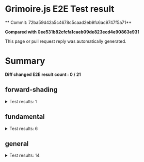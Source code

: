 # Grimoire.js E2E Test result

** Commit: 72ba59d42a5c4678c5caad2eb9fc6ac9747f5a71**

**Compared with 0ee531b82cfcfa1caeb09de823ecd4e90863e931**

This page or pull request reply was automatically generated.

# Summary

**Diff changed E2E result count : 0 / 21**



## forward-shading

<details>
    <summary>Test results: 1</summary>

### 0:forward-shading/pbr-rougness-metallic\[NOT TESTED BEFORE\]

* load: 2391
* waitFor: 




<img src="https://153-108731811-gh.circle-artifacts.com/0/tmp/circle-artifacts.ACrqRBt/current/forward-shadingpbr-rougness-metallic.png"/>




<a href="http://jsrun.it/kyasbal/gCfn3#gltf&#x3D;staging-72ba59d42a5c4678c5caad2eb9fc6ac9747f5a71">OPEN</a>



<details>
    <summary>Logs</summary>

```
log:%cGrimoire.js v0.21.1
plugins:

  1 : grimoirejs-math@1.15.1
  2 : grimoirejs-fundamental@0.32.2
  3 : grimoirejs-forward-shading@1.10.1

To suppress this message,please inject a line &quot;gr.debug &#x3D; false;&quot; on the initializing timing. color:#44F;font-weight:bold;
```

</details>

<details>
    <summary>Meta</summary>


|Key|Value|
|:-:|:-:|
|config|[object Object]|
|loadTime|2391|
|logs|[object Object]|
|diffTestResult|true|
|url|http://jsrun.it/kyasbal/gCfn3#gltf&#x3D;staging-72ba59d42a5c4678c5caad2eb9fc6ac9747f5a71|


</details>

<details>
    <summary>Config</summary>


|Key|Value|
|:-:|:-:|
|url|http://jsrun.it/kyasbal/gCfn3|
|timeout|100000|
|waitFor||
|width|640|
|height|480|
|threshold|3%|
|shift|2|
|group|forward-shading|
|name|pbr-rougness-metallic|


</details>


---

 

</details>


## fundamental

<details>
    <summary>Test results: 6</summary>

### 0:fundamental/texture-direction\[NOT TESTED BEFORE\]

* load: 2823
* waitFor: 




<img src="https://153-108731811-gh.circle-artifacts.com/1/tmp/circle-artifacts.WJaFsgl/current/fundamentaltexture-direction.png"/>




<a href="https://codepen.io/kyasbal-1994/debug/gXMBJV#gltf&#x3D;staging-72ba59d42a5c4678c5caad2eb9fc6ac9747f5a71">OPEN</a>



<details>
    <summary>Logs</summary>

```
log:%cGrimoire.js v0.21.1
plugins:

  1 : grimoirejs-math@1.15.1
  2 : grimoirejs-fundamental@0.32.2

To suppress this message,please inject a line &quot;gr.debug &#x3D; false;&quot; on the initializing timing. color:#44F;font-weight:bold;
```

</details>

<details>
    <summary>Meta</summary>


|Key|Value|
|:-:|:-:|
|config|[object Object]|
|loadTime|2823|
|logs|[object Object]|
|diffTestResult|true|
|url|https://codepen.io/kyasbal-1994/debug/gXMBJV#gltf&#x3D;staging-72ba59d42a5c4678c5caad2eb9fc6ac9747f5a71|


</details>

<details>
    <summary>Config</summary>


|Key|Value|
|:-:|:-:|
|url|https://codepen.io/kyasbal-1994/debug/gXMBJV|
|timeout|100000|
|waitFor||
|width|640|
|height|480|
|threshold|3%|
|shift|2|
|group|fundamental|
|name|texture-direction|


</details>


---


### 1:fundamental/uv\[NOT TESTED BEFORE\]

* load: 2147
* waitFor: 




<img src="https://153-108731811-gh.circle-artifacts.com/2/tmp/circle-artifacts.ZE0yoOP/current/fundamentaluv.png"/>




<a href="https://codepen.io/kyasbal-1994/debug/vWXLLK#gltf&#x3D;staging-72ba59d42a5c4678c5caad2eb9fc6ac9747f5a71">OPEN</a>



<details>
    <summary>Logs</summary>

```
log:%cGrimoire.js v0.21.1
plugins:

  1 : grimoirejs-math@1.15.1
  2 : grimoirejs-fundamental@0.32.2

To suppress this message,please inject a line &quot;gr.debug &#x3D; false;&quot; on the initializing timing. color:#44F;font-weight:bold;
```

</details>

<details>
    <summary>Meta</summary>


|Key|Value|
|:-:|:-:|
|config|[object Object]|
|loadTime|2147|
|logs|[object Object]|
|diffTestResult|true|
|url|https://codepen.io/kyasbal-1994/debug/vWXLLK#gltf&#x3D;staging-72ba59d42a5c4678c5caad2eb9fc6ac9747f5a71|


</details>

<details>
    <summary>Config</summary>


|Key|Value|
|:-:|:-:|
|url|https://codepen.io/kyasbal-1994/debug/vWXLLK|
|timeout|100000|
|waitFor||
|width|640|
|height|480|
|threshold|3%|
|shift|2|
|group|fundamental|
|name|uv|


</details>


---


### 2:fundamental/normal\[NOT TESTED BEFORE\]

* load: 1523
* waitFor: 




<img src="https://153-108731811-gh.circle-artifacts.com/3/tmp/circle-artifacts.1sZtY9H/current/fundamentalnormal.png"/>




<a href="https://codepen.io/kyasbal-1994/debug/RjGroo#gltf&#x3D;staging-72ba59d42a5c4678c5caad2eb9fc6ac9747f5a71">OPEN</a>



<details>
    <summary>Logs</summary>

```
log:%cGrimoire.js v0.21.1
plugins:

  1 : grimoirejs-math@1.15.1
  2 : grimoirejs-fundamental@0.32.1

To suppress this message,please inject a line &quot;gr.debug &#x3D; false;&quot; on the initializing timing. color:#44F;font-weight:bold;
```

</details>

<details>
    <summary>Meta</summary>


|Key|Value|
|:-:|:-:|
|config|[object Object]|
|loadTime|1523|
|logs|[object Object]|
|diffTestResult|true|
|url|https://codepen.io/kyasbal-1994/debug/RjGroo#gltf&#x3D;staging-72ba59d42a5c4678c5caad2eb9fc6ac9747f5a71|


</details>

<details>
    <summary>Config</summary>


|Key|Value|
|:-:|:-:|
|url|https://codepen.io/kyasbal-1994/debug/RjGroo|
|timeout|100000|
|waitFor||
|width|640|
|height|480|
|threshold|3%|
|shift|2|
|group|fundamental|
|name|normal|


</details>


---


### 3:fundamental/canvasFollowRelative\[NOT TESTED BEFORE\]

* load: 1714
* waitFor: 




<img src="https://153-108731811-gh.circle-artifacts.com/0/tmp/circle-artifacts.ACrqRBt/current/fundamentalcanvasFollowRelative.png"/>




<a href="https://codepen.io/kyasbal-1994/debug/bf323f6b9725ceb75f0865d6dddd68b9#gltf&#x3D;staging-72ba59d42a5c4678c5caad2eb9fc6ac9747f5a71">OPEN</a>



<details>
    <summary>Logs</summary>

```
log:%cGrimoire.js v0.21.1
plugins:

  1 : grimoirejs-math@1.15.1
  2 : grimoirejs-fundamental@0.32.2

To suppress this message,please inject a line &quot;gr.debug &#x3D; false;&quot; on the initializing timing. color:#44F;font-weight:bold;
```

</details>

<details>
    <summary>Meta</summary>


|Key|Value|
|:-:|:-:|
|config|[object Object]|
|loadTime|1714|
|logs|[object Object]|
|diffTestResult|true|
|url|https://codepen.io/kyasbal-1994/debug/bf323f6b9725ceb75f0865d6dddd68b9#gltf&#x3D;staging-72ba59d42a5c4678c5caad2eb9fc6ac9747f5a71|


</details>

<details>
    <summary>Config</summary>


|Key|Value|
|:-:|:-:|
|url|https://codepen.io/kyasbal-1994/debug/bf323f6b9725ceb75f0865d6dddd68b9|
|timeout|100000|
|waitFor||
|width|640|
|height|480|
|threshold|3%|
|shift|2|
|group|fundamental|
|name|canvasFollowRelative|


</details>


---


### 4:fundamental/canvasConsiderBorder\[NOT TESTED BEFORE\]

* load: 1305
* waitFor: 




<img src="https://153-108731811-gh.circle-artifacts.com/1/tmp/circle-artifacts.WJaFsgl/current/fundamentalcanvasConsiderBorder.png"/>




<a href="https://codepen.io/kyasbal-1994/debug/d448653295e3678bdbbc626bf9192f79#gltf&#x3D;staging-72ba59d42a5c4678c5caad2eb9fc6ac9747f5a71">OPEN</a>



<details>
    <summary>Logs</summary>

```
log:%cGrimoire.js v0.21.1
plugins:

  1 : grimoirejs-math@1.15.1
  2 : grimoirejs-fundamental@0.32.2

To suppress this message,please inject a line &quot;gr.debug &#x3D; false;&quot; on the initializing timing. color:#44F;font-weight:bold;
```

</details>

<details>
    <summary>Meta</summary>


|Key|Value|
|:-:|:-:|
|config|[object Object]|
|loadTime|1305|
|logs|[object Object]|
|diffTestResult|true|
|url|https://codepen.io/kyasbal-1994/debug/d448653295e3678bdbbc626bf9192f79#gltf&#x3D;staging-72ba59d42a5c4678c5caad2eb9fc6ac9747f5a71|


</details>

<details>
    <summary>Config</summary>


|Key|Value|
|:-:|:-:|
|url|https://codepen.io/kyasbal-1994/debug/d448653295e3678bdbbc626bf9192f79|
|timeout|100000|
|waitFor||
|width|640|
|height|480|
|threshold|3%|
|shift|2|
|group|fundamental|
|name|canvasConsiderBorder|


</details>


---


### 5:fundamental/dynamicParentSizeChange\[NOT TESTED BEFORE\]

* load: 1056
* waitFor: 




<img src="https://153-108731811-gh.circle-artifacts.com/2/tmp/circle-artifacts.ZE0yoOP/current/fundamentaldynamicParentSizeChange.png"/>




<a href="https://codepen.io/kyasbal-1994/debug/074bef092e7a50ed3e33fe7c75c923e6#gltf&#x3D;staging-72ba59d42a5c4678c5caad2eb9fc6ac9747f5a71">OPEN</a>



<details>
    <summary>Logs</summary>

```
log:%cGrimoire.js v0.21.1
plugins:

  1 : grimoirejs-math@1.15.1
  2 : grimoirejs-fundamental@0.32.2

To suppress this message,please inject a line &quot;gr.debug &#x3D; false;&quot; on the initializing timing. color:#44F;font-weight:bold;
```

</details>

<details>
    <summary>Meta</summary>


|Key|Value|
|:-:|:-:|
|config|[object Object]|
|loadTime|1056|
|logs|[object Object]|
|diffTestResult|true|
|url|https://codepen.io/kyasbal-1994/debug/074bef092e7a50ed3e33fe7c75c923e6#gltf&#x3D;staging-72ba59d42a5c4678c5caad2eb9fc6ac9747f5a71|


</details>

<details>
    <summary>Config</summary>


|Key|Value|
|:-:|:-:|
|url|https://codepen.io/kyasbal-1994/debug/074bef092e7a50ed3e33fe7c75c923e6|
|timeout|100000|
|waitFor||
|width|640|
|height|480|
|threshold|3%|
|shift|2|
|group|fundamental|
|name|dynamicParentSizeChange|


</details>


---

 

</details>


## general

<details>
    <summary>Test results: 14</summary>

### 0:general/earth\[NOT TESTED BEFORE\]

* load: 2034
* waitFor: 




<img src="https://153-108731811-gh.circle-artifacts.com/3/tmp/circle-artifacts.1sZtY9H/current/generalearth.png"/>




<a href="http://jsrun.it/cx20/89C8#gltf&#x3D;staging-72ba59d42a5c4678c5caad2eb9fc6ac9747f5a71">OPEN</a>



<details>
    <summary>Logs</summary>

```
log:%cGrimoire.js v0.20.1
plugins:

  1 : grimoirejs-math@1.15.1
  2 : grimoirejs-fundamental@0.30.4
  3 : grimoirejs-preset-basic@1.11.15
  4 : grimoirejs-forward-shading@1.10.1

To suppress this message,please inject a line &quot;gr.debug &#x3D; false;&quot; on the initializing timing. color:#44F;font-weight:bold;
```

</details>

<details>
    <summary>Meta</summary>


|Key|Value|
|:-:|:-:|
|config|[object Object]|
|loadTime|2034|
|logs|[object Object]|
|diffTestResult|true|
|url|http://jsrun.it/cx20/89C8#gltf&#x3D;staging-72ba59d42a5c4678c5caad2eb9fc6ac9747f5a71|


</details>

<details>
    <summary>Config</summary>


|Key|Value|
|:-:|:-:|
|url|http://jsrun.it/cx20/89C8|
|timeout|100000|
|waitFor||
|width|640|
|height|480|
|threshold|3%|
|shift|2|
|group|general|
|name|earth|


</details>


---


### 1:general/gltf\[NOT TESTED BEFORE\]

* load: 764
* waitFor: 




<img src="https://153-108731811-gh.circle-artifacts.com/0/tmp/circle-artifacts.ACrqRBt/current/generalgltf.png"/>




<a href="http://jsrun.it/cx20/6ojC#gltf&#x3D;staging-72ba59d42a5c4678c5caad2eb9fc6ac9747f5a71">OPEN</a>



<details>
    <summary>Logs</summary>

```
log:%cGrimoire.js v0.20.0
plugins:

  1 : grimoirejs-math@1.14.6
  2 : grimoirejs-fundamental@0.28.2
  3 : grimoirejs-preset-basic@1.11.3
  4 : grimoirejs-animation@1.2.0
  5 : grimoirejs-forward-shading@1.7.3
  6 : grimoirejs-gltf@2.2.1

To suppress this message,please inject a line &quot;gr.debug &#x3D; false;&quot; on the initializing timing. color:#44F;font-weight:bold;
```

</details>

<details>
    <summary>Meta</summary>


|Key|Value|
|:-:|:-:|
|config|[object Object]|
|loadTime|764|
|logs|[object Object]|
|diffTestResult|true|
|url|http://jsrun.it/cx20/6ojC#gltf&#x3D;staging-72ba59d42a5c4678c5caad2eb9fc6ac9747f5a71|


</details>

<details>
    <summary>Config</summary>


|Key|Value|
|:-:|:-:|
|url|http://jsrun.it/cx20/6ojC|
|timeout|100000|
|waitFor||
|width|640|
|height|480|
|threshold|3%|
|shift|2|
|group|general|
|name|gltf|


</details>


---


### 2:general/posteffect\[NOT TESTED BEFORE\]

* load: 1884
* waitFor: 




<img src="https://153-108731811-gh.circle-artifacts.com/1/tmp/circle-artifacts.WJaFsgl/current/generalposteffect.png"/>




<a href="http://jsrun.it/cx20/snhP#gltf&#x3D;staging-72ba59d42a5c4678c5caad2eb9fc6ac9747f5a71">OPEN</a>



<details>
    <summary>Logs</summary>

```
log:%cGrimoire.js v0.19.5
plugins:

  1 : grimoirejs-math@1.14.3
  2 : grimoirejs-fundamental@0.28.2
  3 : grimoirejs-preset-basic@1.11.0

To suppress this message,please inject a line &quot;gr.debug &#x3D; false;&quot; on the initializing timing. color:#44F;font-weight:bold;
```

</details>

<details>
    <summary>Meta</summary>


|Key|Value|
|:-:|:-:|
|config|[object Object]|
|loadTime|1884|
|logs|[object Object]|
|diffTestResult|true|
|url|http://jsrun.it/cx20/snhP#gltf&#x3D;staging-72ba59d42a5c4678c5caad2eb9fc6ac9747f5a71|


</details>

<details>
    <summary>Config</summary>


|Key|Value|
|:-:|:-:|
|url|http://jsrun.it/cx20/snhP|
|timeout|100000|
|waitFor||
|width|640|
|height|480|
|threshold|3%|
|shift|2|
|group|general|
|name|posteffect|


</details>


---


### 3:general/primitives\[NOT TESTED BEFORE\]

* load: 1847
* waitFor: 




<img src="https://153-108731811-gh.circle-artifacts.com/2/tmp/circle-artifacts.ZE0yoOP/current/generalprimitives.png"/>




<a href="http://jsrun.it/cx20/WWUy#gltf&#x3D;staging-72ba59d42a5c4678c5caad2eb9fc6ac9747f5a71">OPEN</a>



<details>
    <summary>Logs</summary>

```
log:%cGrimoire.js v0.20.0
plugins:

  1 : grimoirejs-math@1.14.7
  2 : grimoirejs-fundamental@0.29.2
  3 : grimoirejs-preset-basic@1.11.5

To suppress this message,please inject a line &quot;gr.debug &#x3D; false;&quot; on the initializing timing. color:#44F;font-weight:bold;
```

</details>

<details>
    <summary>Meta</summary>


|Key|Value|
|:-:|:-:|
|config|[object Object]|
|loadTime|1847|
|logs|[object Object]|
|diffTestResult|true|
|url|http://jsrun.it/cx20/WWUy#gltf&#x3D;staging-72ba59d42a5c4678c5caad2eb9fc6ac9747f5a71|


</details>

<details>
    <summary>Config</summary>


|Key|Value|
|:-:|:-:|
|url|http://jsrun.it/cx20/WWUy|
|timeout|100000|
|waitFor||
|width|640|
|height|480|
|threshold|3%|
|shift|2|
|group|general|
|name|primitives|


</details>


---


### 4:general/quaternion\[NOT TESTED BEFORE\]

* load: 1148
* waitFor: 




<img src="https://153-108731811-gh.circle-artifacts.com/3/tmp/circle-artifacts.1sZtY9H/current/generalquaternion.png"/>




<a href="http://jsrun.it/cx20/29IU#gltf&#x3D;staging-72ba59d42a5c4678c5caad2eb9fc6ac9747f5a71">OPEN</a>



<details>
    <summary>Logs</summary>

```
log:%cGrimoire.js v0.20.1
plugins:

  1 : grimoirejs-math@1.14.7
  2 : grimoirejs-fundamental@0.29.4
  3 : grimoirejs-preset-basic@1.11.8

To suppress this message,please inject a line &quot;gr.debug &#x3D; false;&quot; on the initializing timing. color:#44F;font-weight:bold;
```

</details>

<details>
    <summary>Meta</summary>


|Key|Value|
|:-:|:-:|
|config|[object Object]|
|loadTime|1148|
|logs|[object Object]|
|diffTestResult|true|
|url|http://jsrun.it/cx20/29IU#gltf&#x3D;staging-72ba59d42a5c4678c5caad2eb9fc6ac9747f5a71|


</details>

<details>
    <summary>Config</summary>


|Key|Value|
|:-:|:-:|
|url|http://jsrun.it/cx20/29IU|
|timeout|100000|
|waitFor||
|width|640|
|height|480|
|threshold|3%|
|shift|2|
|group|general|
|name|quaternion|


</details>


---


### 5:general/teapod-wireframe\[NOT TESTED BEFORE\]

* load: 806
* waitFor: 




<img src="https://153-108731811-gh.circle-artifacts.com/0/tmp/circle-artifacts.ACrqRBt/current/generalteapod-wireframe.png"/>




<a href="http://jsrun.it/cx20/Ukzk#gltf&#x3D;staging-72ba59d42a5c4678c5caad2eb9fc6ac9747f5a71">OPEN</a>



<details>
    <summary>Logs</summary>

```
log:%cGrimoire.js v0.20.1
plugins:

  1 : grimoirejs-math@1.14.7
  2 : grimoirejs-fundamental@0.29.4
  3 : grimoirejs-preset-basic@1.11.8

To suppress this message,please inject a line &quot;gr.debug &#x3D; false;&quot; on the initializing timing. color:#44F;font-weight:bold;
```

</details>

<details>
    <summary>Meta</summary>


|Key|Value|
|:-:|:-:|
|config|[object Object]|
|loadTime|806|
|logs|[object Object]|
|diffTestResult|true|
|url|http://jsrun.it/cx20/Ukzk#gltf&#x3D;staging-72ba59d42a5c4678c5caad2eb9fc6ac9747f5a71|


</details>

<details>
    <summary>Config</summary>


|Key|Value|
|:-:|:-:|
|url|http://jsrun.it/cx20/Ukzk|
|timeout|100000|
|waitFor||
|width|640|
|height|480|
|threshold|3%|
|shift|2|
|group|general|
|name|teapod-wireframe|


</details>


---


### 6:general/teapod-normal\[NOT TESTED BEFORE\]

* load: 1625
* waitFor: 




<img src="https://153-108731811-gh.circle-artifacts.com/1/tmp/circle-artifacts.WJaFsgl/current/generalteapod-normal.png"/>




<a href="http://jsrun.it/cx20/MPRv#gltf&#x3D;staging-72ba59d42a5c4678c5caad2eb9fc6ac9747f5a71">OPEN</a>



<details>
    <summary>Logs</summary>

```
log:%cGrimoire.js v0.20.1
plugins:

  1 : grimoirejs-math@1.14.7
  2 : grimoirejs-fundamental@0.29.4
  3 : grimoirejs-preset-basic@1.11.8

To suppress this message,please inject a line &quot;gr.debug &#x3D; false;&quot; on the initializing timing. color:#44F;font-weight:bold;
```

</details>

<details>
    <summary>Meta</summary>


|Key|Value|
|:-:|:-:|
|config|[object Object]|
|loadTime|1625|
|logs|[object Object]|
|diffTestResult|true|
|url|http://jsrun.it/cx20/MPRv#gltf&#x3D;staging-72ba59d42a5c4678c5caad2eb9fc6ac9747f5a71|


</details>

<details>
    <summary>Config</summary>


|Key|Value|
|:-:|:-:|
|url|http://jsrun.it/cx20/MPRv|
|timeout|100000|
|waitFor||
|width|640|
|height|480|
|threshold|3%|
|shift|2|
|group|general|
|name|teapod-normal|


</details>


---


### 7:general/teapod-texture\[NOT TESTED BEFORE\]

* load: 1651
* waitFor: 




<img src="https://153-108731811-gh.circle-artifacts.com/2/tmp/circle-artifacts.ZE0yoOP/current/generalteapod-texture.png"/>




<a href="http://jsrun.it/cx20/kPYg#gltf&#x3D;staging-72ba59d42a5c4678c5caad2eb9fc6ac9747f5a71">OPEN</a>



<details>
    <summary>Logs</summary>

```
log:%cGrimoire.js v0.20.1
plugins:

  1 : grimoirejs-math@1.14.7
  2 : grimoirejs-fundamental@0.29.4
  3 : grimoirejs-preset-basic@1.11.8

To suppress this message,please inject a line &quot;gr.debug &#x3D; false;&quot; on the initializing timing. color:#44F;font-weight:bold;
```

</details>

<details>
    <summary>Meta</summary>


|Key|Value|
|:-:|:-:|
|config|[object Object]|
|loadTime|1651|
|logs|[object Object]|
|diffTestResult|true|
|url|http://jsrun.it/cx20/kPYg#gltf&#x3D;staging-72ba59d42a5c4678c5caad2eb9fc6ac9747f5a71|


</details>

<details>
    <summary>Config</summary>


|Key|Value|
|:-:|:-:|
|url|http://jsrun.it/cx20/kPYg|
|timeout|100000|
|waitFor||
|width|640|
|height|480|
|threshold|3%|
|shift|2|
|group|general|
|name|teapod-texture|


</details>


---


### 8:general/pbr\[NOT TESTED BEFORE\]

* load: 916
* waitFor: 




<img src="https://153-108731811-gh.circle-artifacts.com/3/tmp/circle-artifacts.1sZtY9H/current/generalpbr.png"/>




<a href="http://jsrun.it/cx20/Qurl#gltf&#x3D;staging-72ba59d42a5c4678c5caad2eb9fc6ac9747f5a71">OPEN</a>



<details>
    <summary>Logs</summary>

```
log:%cGrimoire.js v0.20.1
plugins:

  1 : grimoirejs-math@1.14.8
  2 : grimoirejs-fundamental@0.29.4
  3 : grimoirejs-preset-basic@1.11.9
  4 : grimoirejs-animation@1.2.0
  5 : grimoirejs-forward-shading@1.9.1
  6 : grimoirejs-gltf@2.2.6

To suppress this message,please inject a line &quot;gr.debug &#x3D; false;&quot; on the initializing timing. color:#44F;font-weight:bold;
```

</details>

<details>
    <summary>Meta</summary>


|Key|Value|
|:-:|:-:|
|config|[object Object]|
|loadTime|916|
|logs|[object Object]|
|diffTestResult|true|
|url|http://jsrun.it/cx20/Qurl#gltf&#x3D;staging-72ba59d42a5c4678c5caad2eb9fc6ac9747f5a71|


</details>

<details>
    <summary>Config</summary>


|Key|Value|
|:-:|:-:|
|url|http://jsrun.it/cx20/Qurl|
|timeout|100000|
|waitFor||
|width|640|
|height|480|
|threshold|3%|
|shift|2|
|group|general|
|name|pbr|


</details>


---


### 9:general/particles\[NOT TESTED BEFORE\]

* load: 1225
* waitFor: 




<img src="https://153-108731811-gh.circle-artifacts.com/0/tmp/circle-artifacts.ACrqRBt/current/generalparticles.png"/>




<a href="http://jsrun.it/case2912/6B8h#gltf&#x3D;staging-72ba59d42a5c4678c5caad2eb9fc6ac9747f5a71">OPEN</a>



<details>
    <summary>Logs</summary>

```
log:%cGrimoire.js v0.21.0
plugins:

  1 : grimoirejs-math@1.15.1
  2 : grimoirejs-fundamental@0.30.5
  3 : grimoirejs-preset-basic@1.11.16

To suppress this message,please inject a line &quot;gr.debug &#x3D; false;&quot; on the initializing timing. color:#44F;font-weight:bold;
```

</details>

<details>
    <summary>Meta</summary>


|Key|Value|
|:-:|:-:|
|config|[object Object]|
|loadTime|1225|
|logs|[object Object]|
|diffTestResult|true|
|url|http://jsrun.it/case2912/6B8h#gltf&#x3D;staging-72ba59d42a5c4678c5caad2eb9fc6ac9747f5a71|


</details>

<details>
    <summary>Config</summary>


|Key|Value|
|:-:|:-:|
|url|http://jsrun.it/case2912/6B8h|
|timeout|100000|
|waitFor||
|width|640|
|height|480|
|threshold|3%|
|shift|2|
|group|general|
|name|particles|


</details>


---


### 10:general/axis\[NOT TESTED BEFORE\]

* load: 777
* waitFor: 




<img src="https://153-108731811-gh.circle-artifacts.com/1/tmp/circle-artifacts.WJaFsgl/current/generalaxis.png"/>




<a href="http://jsrun.it/cx20/ebdy#gltf&#x3D;staging-72ba59d42a5c4678c5caad2eb9fc6ac9747f5a71">OPEN</a>



<details>
    <summary>Logs</summary>

```
log:%cGrimoire.js v0.20.1
plugins:

  1 : grimoirejs-math@1.14.7
  2 : grimoirejs-fundamental@0.29.4
  3 : grimoirejs-preset-basic@1.11.8

To suppress this message,please inject a line &quot;gr.debug &#x3D; false;&quot; on the initializing timing. color:#44F;font-weight:bold;
```

</details>

<details>
    <summary>Meta</summary>


|Key|Value|
|:-:|:-:|
|config|[object Object]|
|loadTime|777|
|logs|[object Object]|
|diffTestResult|true|
|url|http://jsrun.it/cx20/ebdy#gltf&#x3D;staging-72ba59d42a5c4678c5caad2eb9fc6ac9747f5a71|


</details>

<details>
    <summary>Config</summary>


|Key|Value|
|:-:|:-:|
|url|http://jsrun.it/cx20/ebdy|
|timeout|100000|
|waitFor||
|width|640|
|height|480|
|threshold|3%|
|shift|2|
|group|general|
|name|axis|


</details>


---


### 11:general/forward\[NOT TESTED BEFORE\]

* load: 1725
* waitFor: 




<img src="https://153-108731811-gh.circle-artifacts.com/2/tmp/circle-artifacts.ZE0yoOP/current/generalforward.png"/>




<a href="http://jsrun.it/cx20/UE4P#gltf&#x3D;staging-72ba59d42a5c4678c5caad2eb9fc6ac9747f5a71">OPEN</a>



<details>
    <summary>Logs</summary>

```
log:%cGrimoire.js v0.20.1
plugins:

  1 : grimoirejs-math@1.15.1
  2 : grimoirejs-fundamental@0.30.4
  3 : grimoirejs-preset-basic@1.11.15
  4 : grimoirejs-forward-shading@1.10.1

To suppress this message,please inject a line &quot;gr.debug &#x3D; false;&quot; on the initializing timing. color:#44F;font-weight:bold;
```

</details>

<details>
    <summary>Meta</summary>


|Key|Value|
|:-:|:-:|
|config|[object Object]|
|loadTime|1725|
|logs|[object Object]|
|diffTestResult|true|
|url|http://jsrun.it/cx20/UE4P#gltf&#x3D;staging-72ba59d42a5c4678c5caad2eb9fc6ac9747f5a71|


</details>

<details>
    <summary>Config</summary>


|Key|Value|
|:-:|:-:|
|url|http://jsrun.it/cx20/UE4P|
|timeout|100000|
|waitFor||
|width|640|
|height|480|
|threshold|3%|
|shift|2|
|group|general|
|name|forward|


</details>


---


### 12:general/shader\[NOT TESTED BEFORE\]

* load: 910
* waitFor: 




<img src="https://153-108731811-gh.circle-artifacts.com/3/tmp/circle-artifacts.1sZtY9H/current/generalshader.png"/>




<a href="http://jsrun.it/kyasbal/2DVy#gltf&#x3D;staging-72ba59d42a5c4678c5caad2eb9fc6ac9747f5a71">OPEN</a>



<details>
    <summary>Logs</summary>

```
log:%cGrimoire.js v0.21.0
plugins:

  1 : grimoirejs-math@1.15.1
  2 : grimoirejs-fundamental@0.30.5
  3 : grimoirejs-preset-basic@1.11.16

To suppress this message,please inject a line &quot;gr.debug &#x3D; false;&quot; on the initializing timing. color:#44F;font-weight:bold;
```

</details>

<details>
    <summary>Meta</summary>


|Key|Value|
|:-:|:-:|
|config|[object Object]|
|loadTime|910|
|logs|[object Object]|
|diffTestResult|true|
|url|http://jsrun.it/kyasbal/2DVy#gltf&#x3D;staging-72ba59d42a5c4678c5caad2eb9fc6ac9747f5a71|


</details>

<details>
    <summary>Config</summary>


|Key|Value|
|:-:|:-:|
|url|http://jsrun.it/kyasbal/2DVy|
|timeout|100000|
|waitFor||
|width|640|
|height|480|
|threshold|3%|
|shift|2|
|group|general|
|name|shader|


</details>


---


### 13:general/pbrTest14\[NOT TESTED BEFORE\]

* load: 2920
* waitFor: 




<img src="https://153-108731811-gh.circle-artifacts.com/0/tmp/circle-artifacts.ACrqRBt/current/generalpbrTest14.png"/>




<a href="http://jsrun.it/kyasbal/oeKr#gltf&#x3D;staging-72ba59d42a5c4678c5caad2eb9fc6ac9747f5a71">OPEN</a>



<details>
    <summary>Logs</summary>

```
log:%cGrimoire.js v0.19.1
plugins:

  1 : grimoirejs-math@1.14.2
  2 : grimoirejs-fundamental@0.28.1
  3 : grimoirejs-preset-basic@1.10.17
  4 : grimoirejs-forward-shading@1.7.3

To suppress this message,please inject a line &quot;gr.debug &#x3D; false;&quot; on the initializing timing. color:#44F;font-weight:bold;
error:JSHandle@error
```

</details>

<details>
    <summary>Meta</summary>


|Key|Value|
|:-:|:-:|
|config|[object Object]|
|loadTime|2920|
|logs|[object Object],[object Object]|
|diffTestResult|true|
|url|http://jsrun.it/kyasbal/oeKr#gltf&#x3D;staging-72ba59d42a5c4678c5caad2eb9fc6ac9747f5a71|


</details>

<details>
    <summary>Config</summary>


|Key|Value|
|:-:|:-:|
|timeout|100000|
|url|http://jsrun.it/kyasbal/oeKr|
|waitFor||
|width|640|
|height|480|
|threshold|3%|
|shift|2|
|group|general|
|name|pbrTest14|


</details>


---

 

</details>
 